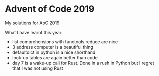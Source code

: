 # Advent of Code 2019

My solutions for AoC 2019

What I have learnt this year:
- list comprehensions with functools.reduce are nice
- 3 address computer is a beautiful thing
- defaultdict in python is a nice shorthand
- look-up tables are again better than code
- day 7 is a wake-up call for Rust. Done in a rush in Python but I regret that I was not using Rust

